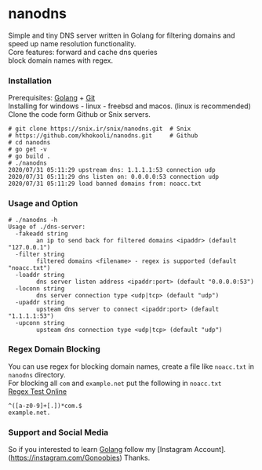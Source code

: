 # nanodns
Simple and tiny DNS server written in Golang for filtering domains and speed up name resolution functionality.  
Core features:
forward and cache dns queries  
block domain names with regex.  

### Installation 
Prerequisites: [Golang](https://golang.org) + [Git](https://git-scm.com)  
Installing for windows - linux - freebsd and macos. (linux is recommended)  
Clone the code form Github or Snix servers.
```
# git clone https://snix.ir/snix/nanodns.git  # Snix
# https://github.com/khokooli/nanodns.git     # Github  
# cd nanodns 
# go get -v
# go build .
# ./nanodns
2020/07/31 05:11:29 upstream dns: 1.1.1.1:53 connection udp
2020/07/31 05:11:29 dns listen on: 0.0.0.0:53 connection udp
2020/07/31 05:11:29 load banned domains from: noacc.txt

```

### Usage and Option
```
# ./nanodns -h
Usage of ./dns-server:
  -fakeadd string
        an ip to send back for filtered domains <ipaddr> (default "127.0.0.1")
  -filter string
        filtered domains <filename> - regex is supported (default "noacc.txt")
  -loaddr string
        dns server listen address <ipaddr:port> (default "0.0.0.0:53")
  -loconn string
        dns server connection type <udp|tcp> (default "udp")
  -upaddr string
        upsteam dns server to connect <ipaddr:port> (default "1.1.1.1:53")
  -upconn string
        upsteam dns connection type <udp|tcp> (default "udp")
```

### Regex Domain Blocking
You can use regex for blocking domain names, create a file like `noacc.txt` in `nanodns` directory.   
For blocking all `com` and `example.net` put the following in `noacc.txt`  
[Regex Test Online](https://www.regextester.com/)  
```
^([a-z0-9]+[.])*com.$
example.net.

```

### Support and Social Media
So if you interested to learn [Golang](https://golang.org) follow my [Instagram Account].(https://instagram.com/Gonoobies)
Thanks. 
